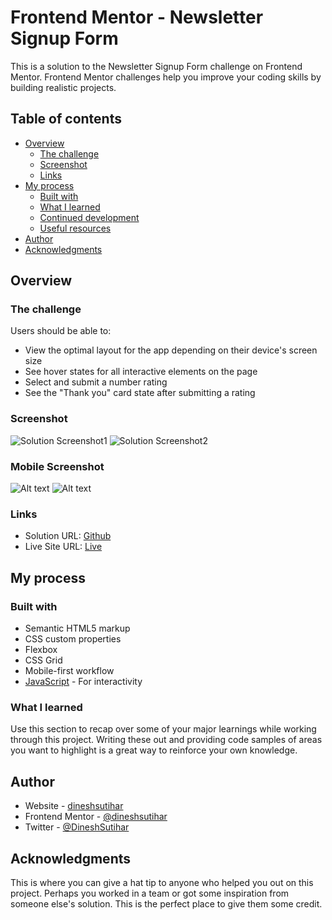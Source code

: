 # Frontend Mentor - Newsletter Signup Form

This is a solution to the Newsletter Signup Form challenge on Frontend Mentor. Frontend Mentor challenges help you improve your coding skills by building realistic projects.

## Table of contents

- [Overview](#overview)
  - [The challenge](#the-challenge)
  - [Screenshot](#screenshot)
  - [Links](#links)
- [My process](#my-process)
  - [Built with](#built-with)
  - [What I learned](#what-i-learned)
  - [Continued development](#continued-development)
  - [Useful resources](#useful-resources)
- [Author](#author)
- [Acknowledgments](#acknowledgments)

## Overview

### The challenge

Users should be able to:

- View the optimal layout for the app depending on their device's screen size
- See hover states for all interactive elements on the page
- Select and submit a number rating
- See the "Thank you" card state after submitting a rating

### Screenshot

![Solution Screenshot1](./design/desktop-design.jpg)
![Solution Screenshot2](./design/desktop-success.jpg)

### Mobile Screenshot
![Alt text](design/mobile-design.jpg)
![Alt text](design/mobile-success.jpg)

### Links

- Solution URL: [Github](https://github.com/dineshsutihar/NewsletterSignUpForm)
- Live Site URL: [Live](https://dineshsutihar.github.io/NewsletterSignUpForm)

## My process

### Built with

- Semantic HTML5 markup
- CSS custom properties
- Flexbox
- CSS Grid
- Mobile-first workflow
- [JavaScript](https://developer.mozilla.org/en-US/docs/Web/JavaScript) - For interactivity

### What I learned

Use this section to recap over some of your major learnings while working through this project. Writing these out and providing code samples of areas you want to highlight is a great way to reinforce your own knowledge.


## Author

- Website - [dineshsutihar](#)
- Frontend Mentor - [@dineshsutihar](https://www.frontendmentor.io/profile/dineshsutihar)
- Twitter - [@DineshSutihar](https://www.twitter.com/dineshsutihar)

## Acknowledgments

This is where you can give a hat tip to anyone who helped you out on this project. Perhaps you worked in a team or got some inspiration from someone else's solution. This is the perfect place to give them some credit.
